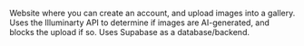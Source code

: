 Website where you can create an account, and upload images into a gallery. Uses the Illuminarty API to determine if images are AI-generated, and blocks the upload if so. Uses Supabase as a database/backend.
